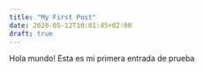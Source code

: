 ```yaml
---
title: "My First Post"
date: 2020-05-12T10:01:45+02:00
draft: true
---
```


Hola mundo! Esta es mi primera entrada de prueba

